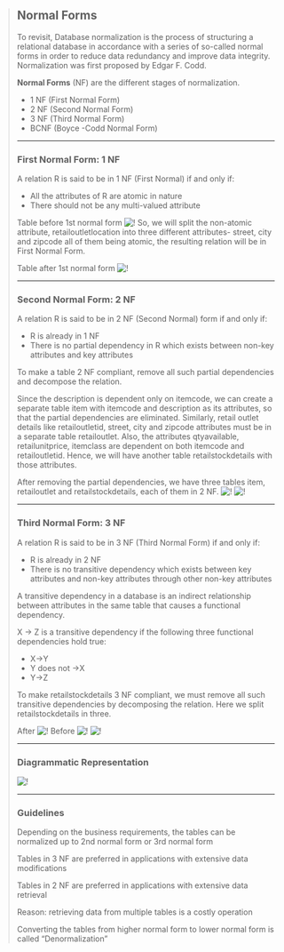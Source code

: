 >## __Normal Forms__
> To revisit, Database normalization is the process of structuring a relational database in accordance with a series of so-called normal forms in order to reduce data redundancy and improve data integrity.  Normalization was first proposed by Edgar F. Codd.
>
> **Normal Forms** (NF) are the different stages of normalization.
>- 1 NF (First Normal Form)
>- 2 NF (Second Normal Form)
>- 3 NF (Third Normal Form)
>- BCNF (Boyce -Codd Normal Form)
>___
> ### __First Normal Form: 1 NF__
> A relation R is said to be in 1 NF (First Normal) if and only if:
>- All the attributes of R are atomic in nature
>- There should not be any multi-valued attribute
>
> Table before 1st normal form
>![!](/assets/img/F1Norm.PNG)
>So, we will split the non-atomic attribute, retailoutletlocation into three different attributes- street, city and zipcode all of them being atomic, the resulting relation will be in First Normal Form.
>
> Table after 1st normal form
>![!](/assets/img/Normalizationretailoutlet1.JPG)
>___
> ### __Second Normal Form: 2 NF__
> A relation R is said to be in 2 NF (Second Normal) form if and only if:
>
>- R is already in 1 NF
>- There is no partial dependency in R which exists between non-key attributes and key attributes
>
> To make a table 2 NF compliant, remove all such partial dependencies and decompose the relation.
> 
> Since the description is dependent only on itemcode, we can create a separate table item with itemcode and description as its attributes, so that the partial dependencies are eliminated. Similarly, retail outlet details like retailoutletid, street, city and zipcode attributes must be in a separate table retailoutlet. Also, the attributes qtyavailable, retailunitprice, itemclass are dependent on both itemcode and retailoutletid. Hence, we will have another table retailstockdetails with those attributes.
>
> After removing the partial dependencies, we have three tables item, retailoutlet and retailstockdetails, each of them in 2 NF.
>![!](/assets/img/normalforms1.JPG)
>![!](/assets/img/normalforms2.JPG)
>___
> ### __Third Normal Form: 3 NF__
> A relation R is said to be in 3 NF (Third Normal Form) if and only if:
>
>- R is already in 2 NF
>- There is no transitive dependency which exists between key attributes and non-key attributes through other non-key attributes
>
>A transitive dependency in a database is an indirect relationship between attributes in the same table that causes a functional dependency.
>
>X -> Z is a transitive dependency if the following three functional dependencies hold true:
>
>- X->Y
>- Y does not ->X
>- Y->Z
>
> To make retailstockdetails 3 NF compliant, we must remove all such transitive dependencies by decomposing the relation.
> Here we split retailstockdetails in three.
>
>After
>![!](/assets/img/normalforms2.JPG)
>Before
>![!](/assets/img/3nf1.JPG)
>![!](/assets/img/3nf2.JPG)
> ___
> ### __Diagrammatic Representation__
>![!](/assets/img/summary.JPG)
>___
> ### __Guidelines__
>Depending on the business requirements, the tables can be normalized up to 2nd normal form or 3rd normal form
>
>Tables in 3 NF are preferred in applications with extensive data modifications
>
>Tables in 2 NF are preferred in applications with extensive data retrieval
>
>Reason: retrieving data from multiple tables is a costly operation
>
>Converting the tables from higher normal form to lower normal form is called “Denormalization”

